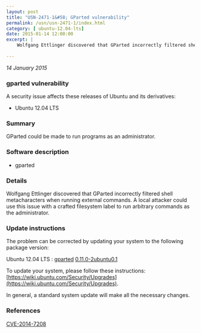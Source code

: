 ```yaml
---
layout: post
title: "USN-2471-1&#58; GParted vulnerability"
permalink: /usn/usn-2471-1/index.html
category: [ ubuntu-12.04-lts]
date: 2015-01-14 12:00:00
excerpt: |
    Wolfgang Ettlinger discovered that GParted incorrectly filtered shell metacharacters when running external commands. A local attacker could use this issue with a crafted filesystem label to run arbitrary commands as the administrator. 
    
--- 
```

 
 

*14 January 2015*

### gparted vulnerability

A security issue affects these releases of Ubuntu and its derivatives:

* Ubuntu 12.04 LTS

### Summary

GParted could be made to run programs as an administrator. 

### Software description

* gparted 

### Details

Wolfgang Ettlinger discovered that GParted incorrectly filtered shell metacharacters when running external commands. A local attacker could use this issue with a crafted filesystem label to run arbitrary commands as the administrator. 

### Update instructions

The problem can be corrected by updating your system to the following package version:

Ubuntu 12.04 LTS
 : [gparted](https://launchpad.net/ubuntu/+source/gparted) <span> [0.11.0-2ubuntu0.1](https://launchpad.net/ubuntu/+source/gparted/0.11.0-2ubuntu0.1) </span> 

To update your system, please follow these instructions: [https://wiki.ubuntu.com/Security/Upgrades](https://wiki.ubuntu.com/Security/Upgrades).

In general, a standard system update will make all the necessary changes. 

### References

 
 [CVE-2014-7208](http://people.ubuntu.com/~ubuntu-security/cve/CVE-2014-7208)
 

